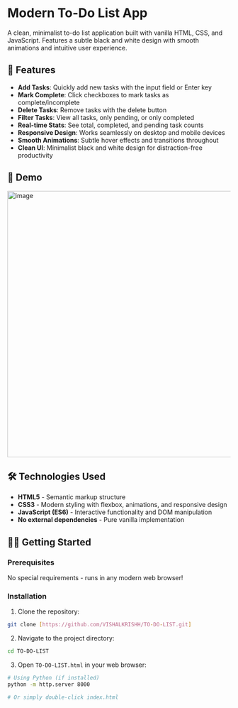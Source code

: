 # Modern To-Do List App

A clean, minimalist to-do list application built with vanilla HTML, CSS, and JavaScript. Features a subtle black and white design with smooth animations and intuitive user experience.

## 🎯 Features

- **Add Tasks**: Quickly add new tasks with the input field or Enter key
- **Mark Complete**: Click checkboxes to mark tasks as complete/incomplete
- **Delete Tasks**: Remove tasks with the delete button
- **Filter Tasks**: View all tasks, only pending, or only completed
- **Real-time Stats**: See total, completed, and pending task counts
- **Responsive Design**: Works seamlessly on desktop and mobile devices
- **Smooth Animations**: Subtle hover effects and transitions throughout
- **Clean UI**: Minimalist black and white design for distraction-free productivity

## 🚀 Demo


<img width="612" height="600" alt="image" src="https://github.com/user-attachments/assets/bdaf6bb9-17be-4265-a115-8db599e2a2a9" />



## 🛠️ Technologies Used

- **HTML5** - Semantic markup structure
- **CSS3** - Modern styling with flexbox, animations, and responsive design
- **JavaScript (ES6)** - Interactive functionality and DOM manipulation
- **No external dependencies** - Pure vanilla implementation


## 🏃‍♂️ Getting Started

### Prerequisites

No special requirements - runs in any modern web browser!

### Installation

1. Clone the repository:
```bash
git clone [https://github.com/VISHALKRISHH/TO-DO-LIST.git]
```

2. Navigate to the project directory:
```bash
cd TO-DO-LIST
```

3. Open `TO-DO-LIST.html` in your web browser:
```bash
# Using Python (if installed)
python -m http.server 8000

# Or simply double-click index.html
```

